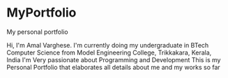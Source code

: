 # MyPortfolio
My personal portfolio

Hi, I'm Amal Varghese. I'm currently doing my undergraduate in BTech Computer Science from Model Engineering College, Trikkakara, Kerala, India
I'm Very passionate about Programming and Development
This is my Personal Portfolio that elaborates all details about me and my works so far
